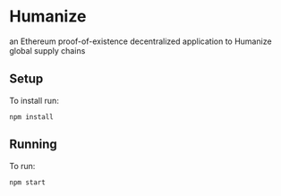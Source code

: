 # Humanize

an Ethereum proof-of-existence decentralized application to Humanize global supply chains

## Setup

To install run:

```
npm install
```

## Running

To run:

```
npm start
```
